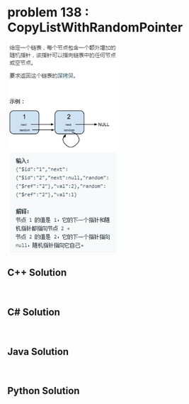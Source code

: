 
# problem 138 : CopyListWithRandomPointer

<img src="https://github.com/Peefy/PeefyLeetCode/blob/master/doc/101-200/138.CopyListWithRandomPointer/problem.png"/>

## C++ Solution

```c++



```

## C# Solution

```csharp



```

## Java Solution

```java



```

## Python Solution

```python



```


